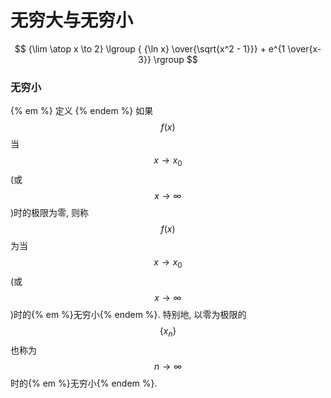 # 无穷大与无穷小

$$ {\lim \atop x \to 2} \lgroup { {\ln x} \over{\sqrt{x^2 - 1}}} + e^{1 \over{x-3}} \rgroup $$

### 无穷小

{% em %} 定义
{% endem %}
 如果 $$ f(x) $$ 当 $$ x \to x_0 $$ (或$$ x \to \infty $$)时的极限为零, 则称 $$ f(x) $$ 为当 $$ x \to x_0 $$ (或 $$ x \to \infty $$)时的{% em %}无穷小{% endem %}. 
特别地, 以零为极限的 $$ \{ x_n \} $$ 也称为 $$ n \to \infty $$ 时的{% em %}无穷小{% endem %}.